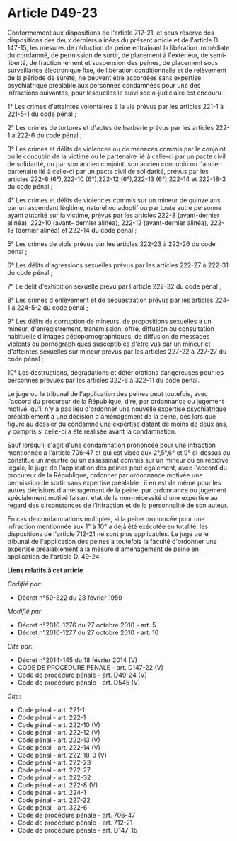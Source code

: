 # Article D49-23

Conformément aux dispositions de l'article 712-21, et sous réserve des dispositions des deux derniers alinéas du présent
article et de l'article D. 147-15, les mesures de réduction de peine entraînant la libération immédiate du condamné, de
permission de sortir, de placement à l'extérieur, de semi-liberté, de fractionnement et suspension des peines, de placement
sous surveillance électronique fixe, de libération conditionnelle et de relèvement de la période de sûreté, ne peuvent être
accordées sans expertise psychiatrique préalable aux personnes condamnées pour une des infractions suivantes, pour lesquelles
le suivi socio-judiciaire est encouru : 

1° Les crimes d'atteintes volontaires à la vie prévus par les articles 221-1 à 221-5-1 du code pénal ; 

2° Les crimes de tortures et d'actes de barbarie prévus par les articles 222-1 à 222-6 du code pénal ; 

3° Les crimes et délits de violences ou de menaces commis par le conjoint ou le concubin de la victime ou le partenaire lié à
celle-ci par un pacte civil de solidarité, ou par son ancien conjoint, son ancien concubin ou l'ancien partenaire lié à
celle-ci par un pacte civil de solidarité, prévus par les articles 222-8 (6°),222-10 (6°),222-12 (6°),222-13 (6°),222-14 et
222-18-3 du code pénal ; 

4° Les crimes et délits de violences commis sur un mineur de quinze ans par un ascendant légitime, naturel ou adoptif ou par
toute autre personne ayant autorité sur la victime, prévus par les articles 222-8 (avant-dernier alinéa), 222-10 (avant-
dernier alinéa), 222-12 (avant-dernier alinéa), 222-13 (dernier alinéa) et 222-14 du code pénal ; 

5° Les crimes de viols prévus par les articles 222-23 à 222-26 du code pénal ; 

6° Les délits d'agressions sexuelles prévus par les articles 222-27 à 222-31 du code pénal ; 

7° Le délit d'exhibition sexuelle prévu par l'article 222-32 du code pénal ; 

8° Les crimes d'enlèvement et de séquestration prévus par les articles 224-1 à 224-5-2 du code pénal ; 

9° Les délits de corruption de mineurs, de propositions sexuelles à un mineur, d'enregistrement, transmission, offre,
diffusion ou consultation habituelle d'images pédopornographiques, de diffusion de messages violents ou pornographiques
susceptibles d'être vus par un mineur et d'atteintes sexuelles sur mineur prévus par les articles 227-22 à 227-27 du code
pénal ; 

10° Les destructions, dégradations et détériorations dangereuses pour les personnes prévues par les articles 322-6 à 322-11
du code pénal. 

Le juge ou le tribunal de l'application des peines peut toutefois, avec l'accord du procureur de la République, dire, par
ordonnance ou jugement motivé, qu'il n'y a pas lieu d'ordonner une nouvelle expertise psychiatrique préalablement à une
décision d'aménagement de la peine, dès lors que figure au dossier du condamné une expertise datant de moins de deux ans, y
compris si celle-ci a été réalisée avant la condamnation. 

Sauf lorsqu'il s'agit d'une condamnation prononcée pour une infraction mentionnée à l'article 706-47 et qui est visée aux
2°,5°,6° et 9° ci-dessus ou constitue un meurtre ou un assassinat commis sur un mineur ou en récidive légale, le juge de
l'application des peines peut également, avec l'accord du procureur de la République, ordonner par ordonnance motivée une
permission de sortir sans expertise préalable ; il en est de même pour les autres décisions d'aménagement de la peine, par
ordonnance ou jugement spécialement motivé faisant état de la non-nécessité d'une expertise au regard des circonstances de
l'infraction et de la personnalité de son auteur. 

En cas de condamnations multiples, si la peine prononcée pour une infraction mentionnée aux 1° à 10° a déjà été exécutée en
totalité, les dispositions de l'article 712-21 ne sont plus applicables. Le juge ou le tribunal de l'application des peines a
toutefois la faculté d'ordonner une expertise préalablement à la mesure d'aménagement de peine en application de l'article D.
49-24.

**Liens relatifs à cet article**

_Codifié par_:

  - Décret n°59-322 du 23 février 1959

_Modifié par_:

  - Décret n°2010-1276 du 27 octobre 2010 - art. 5
  - Décret n°2010-1277 du 27 octobre 2010 - art. 10

_Cité par_:

  - Décret n°2014-145 du 18 février 2014 (V)
  - CODE DE PROCEDURE PENALE - art. D147-22 (V)
  - Code de procédure pénale - art. D49-24 (V)
  - Code de procédure pénale - art. D545 (V)

_Cite_:

  - Code pénal - art. 221-1
  - Code pénal - art. 222-1
  - Code pénal - art. 222-10 (V)
  - Code pénal - art. 222-12 (V)
  - Code pénal - art. 222-13 (V)
  - Code pénal - art. 222-14 (V)
  - Code pénal - art. 222-18-3 (V)
  - Code pénal - art. 222-23
  - Code pénal - art. 222-27
  - Code pénal - art. 222-32
  - Code pénal - art. 222-8 (V)
  - Code pénal - art. 224-1
  - Code pénal - art. 227-22
  - Code pénal - art. 322-6
  - Code de procédure pénale - art. 706-47
  - Code de procédure pénale - art. 712-21
  - Code de procédure pénale - art. D147-15
